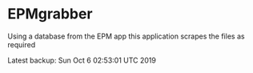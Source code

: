 # EPMgrabber
Using a database from the EPM app this application scrapes the files as required


Latest backup: Sun Oct 6 02:53:01 UTC 2019
